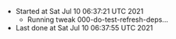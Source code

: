  - Started at Sat Jul 10 06:37:21 UTC 2021
    - Running tweak 000-do-test-refresh-deps...
  - Last done at Sat Jul 10 06:37:55 UTC 2021
